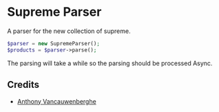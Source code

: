 # Supreme Parser

A parser for the new collection of supreme.

```php
$parser = new SupremeParser();
$products = $parser->parse();
```

The parsing will take a while so the parsing should be processed Async.

## Credits

- [Anthony Vancauwenberghe](https://github.com/larapie)
